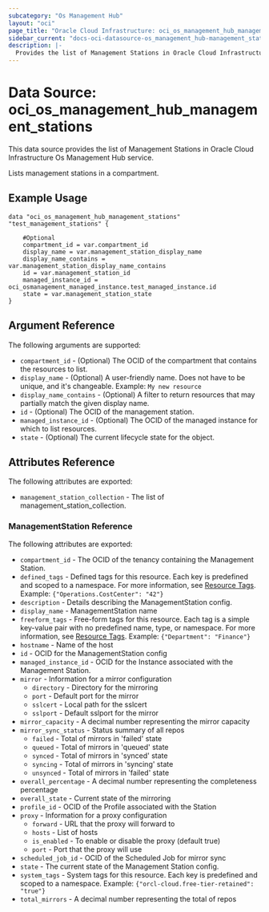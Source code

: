 ```yaml
---
subcategory: "Os Management Hub"
layout: "oci"
page_title: "Oracle Cloud Infrastructure: oci_os_management_hub_management_stations"
sidebar_current: "docs-oci-datasource-os_management_hub-management_stations"
description: |-
  Provides the list of Management Stations in Oracle Cloud Infrastructure Os Management Hub service
---
```


# Data Source: oci_os_management_hub_management_stations
This data source provides the list of Management Stations in Oracle Cloud Infrastructure Os Management Hub service.

Lists management stations in a compartment.


## Example Usage

```hcl
data "oci_os_management_hub_management_stations" "test_management_stations" {

	#Optional
	compartment_id = var.compartment_id
	display_name = var.management_station_display_name
	display_name_contains = var.management_station_display_name_contains
	id = var.management_station_id
	managed_instance_id = oci_osmanagement_managed_instance.test_managed_instance.id
	state = var.management_station_state
}
```

## Argument Reference

The following arguments are supported:

* `compartment_id` - (Optional) The OCID of the compartment that contains the resources to list.
* `display_name` - (Optional) A user-friendly name. Does not have to be unique, and it's changeable.  Example: `My new resource` 
* `display_name_contains` - (Optional) A filter to return resources that may partially match the given display name.
* `id` - (Optional) The OCID of the management station.
* `managed_instance_id` - (Optional) The OCID of the managed instance for which to list resources.
* `state` - (Optional) The current lifecycle state for the object.


## Attributes Reference

The following attributes are exported:

* `management_station_collection` - The list of management_station_collection.

### ManagementStation Reference

The following attributes are exported:

* `compartment_id` - The OCID of the tenancy containing the Management Station.
* `defined_tags` - Defined tags for this resource. Each key is predefined and scoped to a namespace. For more information, see [Resource Tags](https://docs.cloud.oracle.com/iaas/Content/General/Concepts/resourcetags.htm). Example: `{"Operations.CostCenter": "42"}` 
* `description` - Details describing the ManagementStation config.
* `display_name` - ManagementStation name
* `freeform_tags` - Free-form tags for this resource. Each tag is a simple key-value pair with no predefined name, type, or namespace. For more information, see [Resource Tags](https://docs.cloud.oracle.com/iaas/Content/General/Concepts/resourcetags.htm). Example: `{"Department": "Finance"}` 
* `hostname` - Name of the host
* `id` - OCID for the ManagementStation config
* `managed_instance_id` - OCID for the Instance associated with the Management Station.
* `mirror` - Information for a mirror configuration
	* `directory` - Directory for the mirroring
	* `port` - Default port for the mirror
	* `sslcert` - Local path for the sslcert
	* `sslport` - Default sslport for the mirror
* `mirror_capacity` - A decimal number representing the mirror capacity
* `mirror_sync_status` - Status summary of all repos
	* `failed` - Total of mirrors in 'failed' state
	* `queued` - Total of mirrors in 'queued' state
	* `synced` - Total of mirrors in 'synced' state
	* `syncing` - Total of mirrors in 'syncing' state
	* `unsynced` - Total of mirrors in 'failed' state
* `overall_percentage` - A decimal number representing the completeness percentage
* `overall_state` - Current state of the mirroring
* `profile_id` - OCID of the Profile associated with the Station
* `proxy` - Information for a proxy configuration
	* `forward` - URL that the proxy will forward to
	* `hosts` - List of hosts
	* `is_enabled` - To enable or disable the proxy (default true)
	* `port` - Port that the proxy will use
* `scheduled_job_id` - OCID of the Scheduled Job for mirror sync
* `state` - The current state of the Management Station config.
* `system_tags` - System tags for this resource. Each key is predefined and scoped to a namespace. Example: `{"orcl-cloud.free-tier-retained": "true"}` 
* `total_mirrors` - A decimal number representing the total of repos

